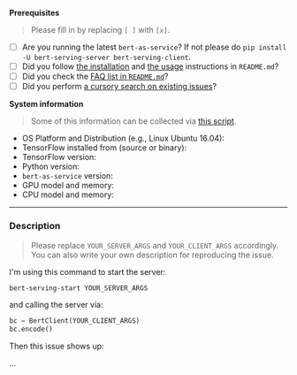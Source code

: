 **Prerequisites**

> Please fill in by replacing `[ ]` with `[x]`.

* [ ] Are you running the latest `bert-as-service`? If not please do `pip install -U bert-serving-server bert-serving-client`.
* [ ] Did you follow [the installation](https://github.com/hanxiao/bert-as-service#install) and [the usage](https://github.com/hanxiao/bert-as-service#usage) instructions in `README.md`?
* [ ] Did you check the [FAQ list in `README.md`](https://github.com/hanxiao/bert-as-service#faq)?
* [ ] Did you perform [a cursory search on existing issues](https://github.com/hanxiao/bert-as-service/issues)?

**System information**

> Some of this information can be collected via [this script](https://github.com/tensorflow/tensorflow/tree/master/tools/tf_env_collect.sh).

- OS Platform and Distribution (e.g., Linux Ubuntu 16.04):
- TensorFlow installed from (source or binary):
- TensorFlow version:
- Python version:
- `bert-as-service` version: 
- GPU model and memory:
- CPU model and memory:

---

### Description

> Please replace `YOUR_SERVER_ARGS` and `YOUR_CLIENT_ARGS` accordingly. You can also write your own description for reproducing the issue.

I'm using this command to start the server:

```bash
bert-serving-start YOUR_SERVER_ARGS
```

and calling the server via:
```python
bc = BertClient(YOUR_CLIENT_ARGS)
bc.encode()
```

Then this issue shows up:

...